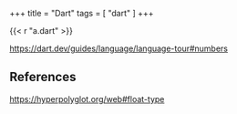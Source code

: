 +++
title = "Dart"
tags = [ "dart" ]
+++

{{< r "a.dart" >}}

<https://dart.dev/guides/language/language-tour#numbers>

## References

<https://hyperpolyglot.org/web#float-type>
